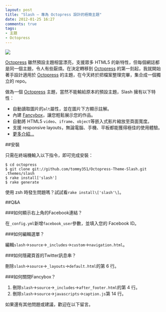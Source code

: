 ```yaml
---
layout: post
title: "Slash — 專為 Octopress 設計的極簡主題"
date: 2012-01-25 16:27
comments: true
tags: 
- 主題
- Octopress
---
```

![](http://i.minus.com/i8oyJmY5lRJEJ.png)

[Octopress] 雖然預設主題相當漂亮，支援眾多 HTML5 的新特性，但每個網誌都是同一個主題，令人有些厭煩。在決定轉移到 [Octopress] 的第一刻起，我就開始著手設計適用於 [Octopress] 的主題，在今天終於把檔案整理完畢，集合成一個獨立的 repo。

<!-- more -->

做為一個 [Octopress] 主題，當然不能輸給原本的預設主題，Slash 擁有以下特性：

- 自動讀取圖片的`alt`屬性，並在圖片下方顯示註解。
- 內建 [Fancybox](http://fancyapps.com/fancybox/)，讓您輕鬆展示您的作品。
- 自動將 HTML5 `video`、`iframe`、`object`等嵌入式影片縮放至頁面寬度。
- 支援 responsive layouts，無論電腦、手機、平板都能獲得極佳的使用體驗。
- [更多介紹…](http://zespia.tw/Octopress-Theme-Slash/index_tw.html)

##安裝

只需在終端機輸入以下指令，即可完成安裝：

	$ cd octopress
	$ git clone git://github.com/tommy351/Octopress-Theme-Slash.git .themes/slash
	$ rake install['slash']
	$ rake generate

使用 zsh 時發生問題嗎？試試看`rake install\['slash'\]`。

##Q&A

###如何顯示右上角的Facebook連結？

在`_config.yml`新增`facebook_user`參數，並填入您的 Facebook ID。

###如何編輯選單？

編輯`slash`→`source`→`_includes`→`custom`→`navigation.html`。

###如何隱藏頁首的Twitter訊息串？

刪除`slash`→`source`→`_layouts`→`default.html`的第 6 行。

###如何關閉Fancybox？

1. 刪除`slash`→`source`→`_includes`→`after_footer.html`的第 4 行。
2. 刪除`slash`→`source`→`javascripts`→`caption.js`第 14 行。

如果還有其他問題或建議，歡迎在以下留言。

[Octopress]: http://octopress.org/